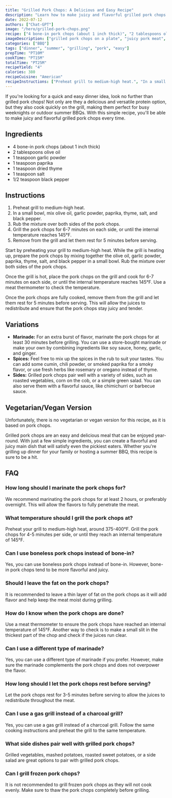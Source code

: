 ```yaml
---
title: "Grilled Pork Chops: A Delicious and Easy Recipe"
description: "Learn how to make juicy and flavorful grilled pork chops with this simple recipe. Perfect for a summer BBQ or a quick weeknight dinner."
date: 2022-07-12
authors: ["Chat-GPT"]
image: "/hero/grilled-pork-chops.png"
recipe: ["4 bone-in pork chops (about 1 inch thick)", "2 tablespoons olive oil", "1 teaspoon garlic powder", "1 teaspoon paprika", "1 teaspoon dried thyme", "1 teaspoon salt", "1/2 teaspoon black pepper"]
imageDescription: ["grilled pork chops on a plate", "juicy pork meat", "charred grill marks", "served with fresh herbs"]
categories: ["BBQ"]
tags: ["dinner", "summer", "grilling", "pork", "easy"]
prepTime: "PT10M"
cookTime: "PT15M"
totalTime: "PT25M"
recipeYield: "4"
calories: 380
recipeCuisine: "American"
recipeInstructions: ["Preheat grill to medium-high heat.", "In a small bowl, mix olive oil, garlic powder, paprika, thyme, salt, and black pepper.", "Rub the mixture over both sides of the pork chops.", "Grill the pork chops for 6-7 minutes on each side, or until the internal temperature reaches 145°F.", "Remove from the grill and let them rest for 5 minutes before serving."]
---
```


If you're looking for a quick and easy dinner idea, look no further than grilled pork chops! Not only are they a delicious and versatile protein option, but they also cook quickly on the grill, making them perfect for busy weeknights or outdoor summer BBQs. With this simple recipe, you'll be able to make juicy and flavorful grilled pork chops every time.

## Ingredients

- 4 bone-in pork chops (about 1 inch thick)
- 2 tablespoons olive oil
- 1 teaspoon garlic powder
- 1 teaspoon paprika
- 1 teaspoon dried thyme
- 1 teaspoon salt
- 1/2 teaspoon black pepper

## Instructions

1. Preheat grill to medium-high heat.
2. In a small bowl, mix olive oil, garlic powder, paprika, thyme, salt, and black pepper.
3. Rub the mixture over both sides of the pork chops.
4. Grill the pork chops for 6-7 minutes on each side, or until the internal temperature reaches 145°F.
5. Remove from the grill and let them rest for 5 minutes before serving.

Start by preheating your grill to medium-high heat. While the grill is heating up, prepare the pork chops by mixing together the olive oil, garlic powder, paprika, thyme, salt, and black pepper in a small bowl. Rub the mixture over both sides of the pork chops. 

Once the grill is hot, place the pork chops on the grill and cook for 6-7 minutes on each side, or until the internal temperature reaches 145°F. Use a meat thermometer to check the temperature. 

Once the pork chops are fully cooked, remove them from the grill and let them rest for 5 minutes before serving. This will allow the juices to redistribute and ensure that the pork chops stay juicy and tender.

## Variations

- **Marinade:** For an extra burst of flavor, marinate the pork chops for at least 30 minutes before grilling. You can use a store-bought marinade or make your own by combining ingredients like soy sauce, honey, garlic, and ginger.
- **Spices:** Feel free to mix up the spices in the rub to suit your tastes. You can add some cumin, chili powder, or smoked paprika for a smoky flavor, or use fresh herbs like rosemary or oregano instead of thyme.
- **Sides:** Grilled pork chops pair well with a variety of sides, such as roasted vegetables, corn on the cob, or a simple green salad. You can also serve them with a flavorful sauce, like chimichurri or barbecue sauce.

## Vegetarian/Vegan Version

Unfortunately, there is no vegetarian or vegan version for this recipe, as it is based on pork chops.

Grilled pork chops are an easy and delicious meal that can be enjoyed year-round. With just a few simple ingredients, you can create a flavorful and juicy main dish that will satisfy even the pickiest eaters. Whether you're grilling up dinner for your family or hosting a summer BBQ, this recipe is sure to be a hit.

## FAQ

### How long should I marinate the pork chops for?

We recommend marinating the pork chops for at least 2 hours, or preferably overnight. This will allow the flavors to fully penetrate the meat.

### What temperature should I grill the pork chops at?

Preheat your grill to medium-high heat, around 375-400°F. Grill the pork chops for 4-5 minutes per side, or until they reach an internal temperature of 145°F.

### Can I use boneless pork chops instead of bone-in?

Yes, you can use boneless pork chops instead of bone-in. However, bone-in pork chops tend to be more flavorful and juicy.

### Should I leave the fat on the pork chops?

It is recommended to leave a thin layer of fat on the pork chops as it will add flavor and help keep the meat moist during grilling.

### How do I know when the pork chops are done?

Use a meat thermometer to ensure the pork chops have reached an internal temperature of 145°F. Another way to check is to make a small slit in the thickest part of the chop and check if the juices run clear.

### Can I use a different type of marinade?

Yes, you can use a different type of marinade if you prefer. However, make sure the marinade complements the pork chops and does not overpower the flavor.

### How long should I let the pork chops rest before serving?

Let the pork chops rest for 3-5 minutes before serving to allow the juices to redistribute throughout the meat.

### Can I use a gas grill instead of a charcoal grill?

Yes, you can use a gas grill instead of a charcoal grill. Follow the same cooking instructions and preheat the grill to the same temperature.

### What side dishes pair well with grilled pork chops?

Grilled vegetables, mashed potatoes, roasted sweet potatoes, or a side salad are great options to pair with grilled pork chops.

### Can I grill frozen pork chops?

It is not recommended to grill frozen pork chops as they will not cook evenly. Make sure to thaw the pork chops completely before grilling.